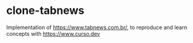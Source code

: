 # clone-tabnews

Implementation of https://www.tabnews.com.br/, to reproduce and learn concepts with https://www.curso.dev
